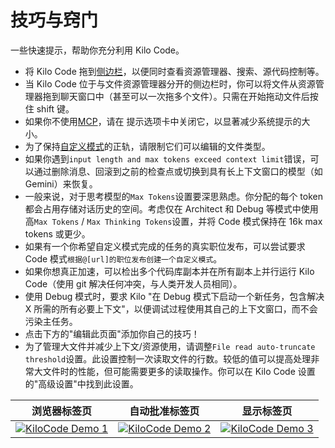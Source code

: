 # 技巧与窍门

一些快速提示，帮助你充分利用 Kilo Code。

- 将 Kilo Code 拖到[侧边栏](https://code.visualstudio.com/api/ux-guidelines/sidebars#secondary-sidebar)，以便同时查看资源管理器、搜索、源代码控制等。
- 当 Kilo Code 位于与文件资源管理器分开的侧边栏时，你可以将文件从资源管理器拖到聊天窗口中（甚至可以一次拖多个文件）。只需在开始拖动文件后按住 shift 键。
- 如果你不使用[MCP](/features/mcp/overview)，请在 <Codicon name="notebook" /> 提示选项卡中关闭它，以显著减少系统提示的大小。
- 为了保持[自定义模式](/features/custom-modes)的正轨，请限制它们可以编辑的文件类型。
- 如果你遇到`input length and max tokens exceed context limit`错误，可以通过删除消息、回滚到之前的检查点或切换到具有长上下文窗口的模型（如 Gemini）来恢复。
- 一般来说，对于思考模型的`Max Tokens`设置要深思熟虑。你分配的每个 token 都会占用存储对话历史的空间。考虑仅在 Architect 和 Debug 等模式中使用高`Max Tokens` / `Max Thinking Tokens`设置，并将 Code 模式保持在 16k max tokens 或更少。
- 如果有一个你希望自定义模式完成的任务的真实职位发布，可以尝试要求 Code 模式`根据@[url]的职位发布创建一个自定义模式`。
- 如果你想真正加速，可以检出多个代码库副本并在所有副本上并行运行 Kilo Code（使用 git 解决任何冲突，与人类开发人员相同）。
- 使用 Debug 模式时，要求 Kilo "在 Debug 模式下启动一个新任务，包含解决 X 所需的所有必要上下文"，以便调试过程使用其自己的上下文窗口，而不会污染主任务。
- 点击下方的"编辑此页面"添加你自己的技巧！
- 为了管理大文件并减少上下文/资源使用，请调整`File read auto-truncate threshold`设置。此设置控制一次读取文件的行数。较低的值可以提高处理非常大文件时的性能，但可能需要更多的读取操作。你可以在 Kilo Code 设置的"高级设置"中找到此设置。

| 浏览器标签页                                                                                                                          | 自动批准标签页                                                                                                                        | 显示标签页                                                                                                                            |
| ------------------------------------------------------------------------------------------------------------------------------------- | ------------------------------------------------------------------------------------------------------------------------------------- | ------------------------------------------------------------------------------------------------------------------------------------- |
| [![KiloCode Demo 1](https://img.youtube.com/vi/VMPKXt8k050/maxresdefault.jpg)](https://youtube.com/shorts/VMPKXt8k050?feature=shared) | [![KiloCode Demo 2](https://img.youtube.com/vi/NBccFnYDQ-k/maxresdefault.jpg)](https://youtube.com/shorts/NBccFnYDQ-k?feature=shared) | [![KiloCode Demo 3](https://img.youtube.com/vi/qYrT2pbfS7E/maxresdefault.jpg)](https://youtube.com/shorts/qYrT2pbfS7E?feature=shared) |
